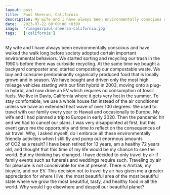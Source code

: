 ```yaml
---
layout: post
title:  Paul Sheeran, California
description: My wife and I have always been environmentally conscious and have walked the walk long before society adopted certain important environmental behavior...
date:   2023-07-22 00:00:00 +0300
image:  '/images/paul-sheeran-california.jpg'
tags:   ['california']
---
```

My wife and I have always been environmentally conscious and have walked the walk long before society adopted certain important environmental behaviors. We started sorting and recycling our trash in the 1990’s before there was curbside recycling. At the same time we bought a backyard composter and  started composting our compostable waste. We buy and consume predominantly organically produced food that is locally grown and in season. We have bought and driven only the most high mileage vehicles starting with our first hybrid in 2003, moving onto a plug-in hybrid, and now drive an EV which requires no consumption of fossil fuels. We live in Davis, California where it gets very hot in the summer. To stay comfortable, we use a whole house fan instead of the air conditioner unless we have an extended heat wave of over 100 degrees. We used to travel with our family every year to Hawaii and occasionally to Europe. My wife and I had planned a trip to Europe in early 2020. Then the pandemic hit and we had to cancel our plans. I was very disappointed at first, but this event gave me the opportunity and time to reflect on the consequences of air travel. Why, I asked myself, do I embrace all these environmentally friendly activities when I still fly and pump out enormous amounts of CO2 as a result? I have been retired for 13 years, am a healthy 72 years old, and thought that this time of my life would be my chance to see the world. But my thinking has changed. I have decided to only travel by air if family events such as funerals and weddings require such. Traveling by air for pleasure is not conceivable for me at present. There is Amtrak, my bicycle, and our EV. This decision not to travel by air has given me a greater appreciation for where I live: the most beautiful area of the most beautiful state where we grow the most beautiful, tasty, and healthy food in all the world. Why would I go elsewhere and despoil our beautiful planet?

